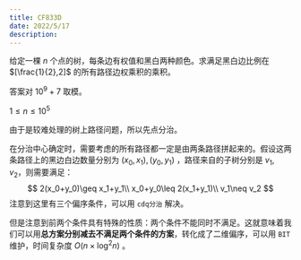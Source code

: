 ```yaml
---
title: CF833D
date: 2022/5/17
description: 　
---
```


给定一棵 $n$ 个点的树，每条边有权值和黑白两种颜色。求满足黑白边比例在 $[\frac{1}{2},2]$ 的所有路径边权乘积的乘积。

答案对 $10^9+7$ 取模。

$1\leq n\leq 10^5$

由于是较难处理的树上路径问题，所以先点分治。

在分治中心确定时，需要考虑的所有路径都一定是由两条路径拼起来的。假设这两条路径上的黑边白边数量分别为 $(x_0,x_1),(y_0,y_1)$ ，路径来自的子树分别是 $v_1,v_2$，则需要满足：
$$
2(x_0+y_0)\geq x_1+y_1\\
x_0+y_0\leq 2(x_1+y_1)\\
v_1\neq v_2
$$
注意到这里有三个偏序条件，可以用 `cdq分治` 解决。

但是注意到前两个条件具有特殊的性质：两个条件不能同时不满足。这就意味着我们可以用**总方案分别减去不满足两个条件的方案**，转化成了二维偏序，可以用 `BIT` 维护，时间复杂度 $O(n\times \log^2 n)$ 。

